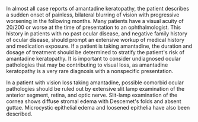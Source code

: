 In almost all case reports of amantadine keratopathy, the patient describes a sudden onset of painless, bilateral blurring of vision with progressive worsening in the following months. Many patients have a visual acuity of 20/200 or worse at the time of presentation to an ophthalmologist. This history in patients with no past ocular disease, and negative family history of ocular disease, should prompt an extensive workup of medical history and medication exposure. If a patient is taking amantadine, the duration and dosage of treatment should be determined to stratify the patient's risk of amantadine keratopathy. It is important to consider undiagnosed ocular pathologies that may be contributing to visual loss, as amantadine keratopathy is a very rare diagnosis with a nonspecific presentation.

In a patient with vision loss taking amantadine, possible comorbid ocular pathologies should be ruled out by extensive slit lamp examination of the anterior segment, retina, and optic nerve. Slit-lamp examination of the cornea shows diffuse stromal edema with Descemet's folds and absent guttae. Microcystic epithelial edema and loosened epithelia have also been described.